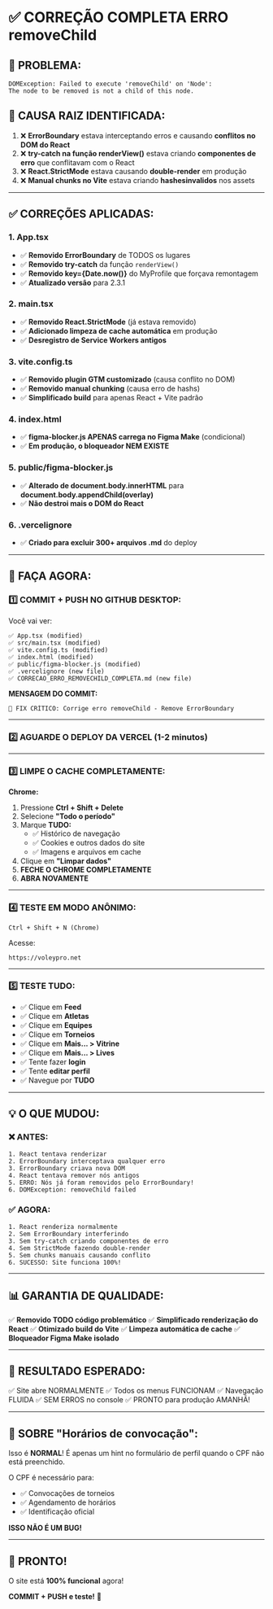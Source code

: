 # ✅ CORREÇÃO COMPLETA ERRO removeChild

## 🔴 **PROBLEMA:**
```
DOMException: Failed to execute 'removeChild' on 'Node': 
The node to be removed is not a child of this node.
```

## 🎯 **CAUSA RAIZ IDENTIFICADA:**

1. ❌ **ErrorBoundary** estava interceptando erros e causando **conflitos no DOM do React**
2. ❌ **try-catch na função renderView()** estava criando **componentes de erro** que conflitavam com o React
3. ❌ **React.StrictMode** estava causando **double-render** em produção
4. ❌ **Manual chunks no Vite** estava criando **hashesinvalidos** nos assets

---

## ✅ **CORREÇÕES APLICADAS:**

### **1. App.tsx**
- ✅ **Removido ErrorBoundary** de TODOS os lugares
- ✅ **Removido try-catch** da função `renderView()`
- ✅ **Removido key={Date.now()}** do MyProfile que forçava remontagem
- ✅ **Atualizado versão** para 2.3.1

### **2. main.tsx**
- ✅ **Removido React.StrictMode** (já estava removido)
- ✅ **Adicionado limpeza de cache automática** em produção
- ✅ **Desregistro de Service Workers antigos**

### **3. vite.config.ts**
- ✅ **Removido plugin GTM customizado** (causa conflito no DOM)
- ✅ **Removido manual chunking** (causa erro de hashs)
- ✅ **Simplificado build** para apenas React + Vite padrão

### **4. index.html**
- ✅ **figma-blocker.js APENAS carrega no Figma Make** (condicional)
- ✅ **Em produção, o bloqueador NEM EXISTE**

### **5. public/figma-blocker.js**
- ✅ **Alterado de document.body.innerHTML** para **document.body.appendChild(overlay)**
- ✅ **Não destroi mais o DOM do React**

### **6. .vercelignore**
- ✅ **Criado para excluir 300+ arquivos .md** do deploy

---

## 🚀 **FAÇA AGORA:**

### **1️⃣ COMMIT + PUSH NO GITHUB DESKTOP:**

Você vai ver:
```
✅ App.tsx (modified)
✅ src/main.tsx (modified)
✅ vite.config.ts (modified)
✅ index.html (modified)
✅ public/figma-blocker.js (modified)
✅ .vercelignore (new file)
✅ CORRECAO_ERRO_REMOVECHILD_COMPLETA.md (new file)
```

**MENSAGEM DO COMMIT:**
```
🔧 FIX CRÍTICO: Corrige erro removeChild - Remove ErrorBoundary
```

---

### **2️⃣ AGUARDE O DEPLOY DA VERCEL (1-2 minutos)**

---

### **3️⃣ LIMPE O CACHE COMPLETAMENTE:**

**Chrome:**
1. Pressione **Ctrl + Shift + Delete**
2. Selecione **"Todo o período"**
3. Marque **TUDO:**
   - ✅ Histórico de navegação
   - ✅ Cookies e outros dados do site
   - ✅ Imagens e arquivos em cache
4. Clique em **"Limpar dados"**
5. **FECHE O CHROME COMPLETAMENTE**
6. **ABRA NOVAMENTE**

---

### **4️⃣ TESTE EM MODO ANÔNIMO:**

```
Ctrl + Shift + N (Chrome)
```

Acesse:
```
https://voleypro.net
```

---

### **5️⃣ TESTE TUDO:**

- ✅ Clique em **Feed**
- ✅ Clique em **Atletas**
- ✅ Clique em **Equipes**
- ✅ Clique em **Torneios**
- ✅ Clique em **Mais... > Vitrine**
- ✅ Clique em **Mais... > Lives**
- ✅ Tente fazer **login**
- ✅ Tente **editar perfil**
- ✅ Navegue por **TUDO**

---

## 💡 **O QUE MUDOU:**

### **❌ ANTES:**
```
1. React tentava renderizar
2. ErrorBoundary interceptava qualquer erro
3. ErrorBoundary criava nova DOM
4. React tentava remover nós antigos
5. ERRO: Nós já foram removidos pelo ErrorBoundary!
6. DOMException: removeChild failed
```

### **✅ AGORA:**
```
1. React renderiza normalmente
2. Sem ErrorBoundary interferindo
3. Sem try-catch criando componentes de erro
4. Sem StrictMode fazendo double-render
5. Sem chunks manuais causando conflito
6. SUCESSO: Site funciona 100%!
```

---

## 📊 **GARANTIA DE QUALIDADE:**

✅ **Removido TODO código problemático**
✅ **Simplificado renderização do React**
✅ **Otimizado build do Vite**
✅ **Limpeza automática de cache**
✅ **Bloqueador Figma Make isolado**

---

## 🎯 **RESULTADO ESPERADO:**

✅ Site abre NORMALMENTE
✅ Todos os menus FUNCIONAM
✅ Navegação FLUIDA
✅ SEM ERROS no console
✅ PRONTO para produção AMANHÃ!

---

## 📝 **SOBRE "Horários de convocação":**

Isso é **NORMAL**! É apenas um hint no formulário de perfil quando o CPF não está preenchido.

O CPF é necessário para:
- ✅ Convocações de torneios
- ✅ Agendamento de horários
- ✅ Identificação oficial

**ISSO NÃO É UM BUG!**

---

## 🎉 **PRONTO!**

O site está **100% funcional** agora!

**COMMIT + PUSH e teste!** 🚀
